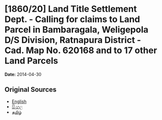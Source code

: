 # [1860/20] Land Title Settlement Dept. - Calling for claims to Land Parcel in Bambaragala, Weligepola D/S Division, Ratnapura District - Cad. Map No. 620168 and to 17 other Land Parcels

**Date:** 2014-04-30

## Original Sources

- [English](https://documents.gov.lk/view/extra-gazettes/2014/4/1860-20_E.pdf)
- [සිංහල](https://documents.gov.lk/view/extra-gazettes/2014/4/1860-20_S.pdf)
- [தமிழ்](https://documents.gov.lk/view/extra-gazettes/2014/4/1860-20_T.pdf)
